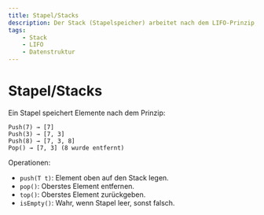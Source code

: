 ```yaml
---
title: Stapel/Stacks
description: Der Stack (Stapelspeicher) arbeitet nach dem LIFO-Prinzip; Das zuletzt gespeicherte Element wird zuerst entfernt.
tags:
    - Stack
    - LIFO
    - Datenstruktur
---
```


# Stapel/Stacks

Ein Stapel speichert Elemente nach dem Prinzip:
```
Push(7) → [7]
Push(3) → [7, 3]
Push(8) → [7, 3, 8]
Pop() → [7, 3] (8 wurde entfernt)
```
Operationen:
- `push(T t)`: Element oben auf den Stack legen.
- `pop()`: Oberstes Element entfernen.
- `top()`: Oberstes Element zurückgeben.
- `isEmpty()`: Wahr, wenn Stapel leer, sonst falsch.

